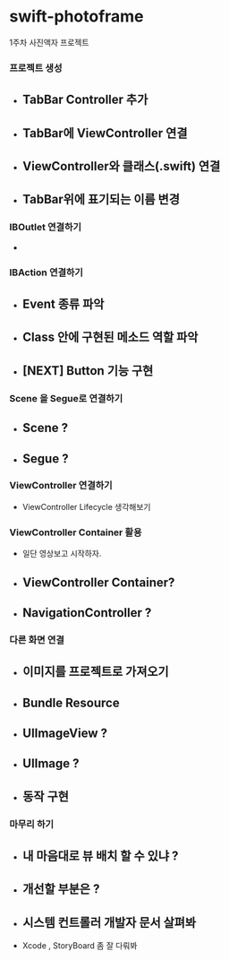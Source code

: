 # swift-photoframe
1주차 사진액자 프로젝트


### 프로젝트 생성

- TabBar Controller 추가
    - 
- TabBar에 ViewController 연결
    - 
- ViewController와 클래스(.swift) 연결
    - 
- TabBar위에 표기되는 이름 변경
    - 

### IBOutlet 연결하기

- 

### IBAction 연결하기

- Event 종류 파악
    - 
- Class 안에 구현된 메소드 역할 파악
    - 
- [NEXT] Button 기능 구현
    - 

### Scene 을 Segue로 연결하기

- Scene ?
    - 
- Segue ?
    - 

### ViewController 연결하기

- ViewController Lifecycle 생각해보기

### ViewController Container 활용

- 일단 영상보고 시작하자.
- ViewController Container?
    - 
- NavigationController ?
    - 

### 다른 화면 연결

- 이미지를 프로젝트로 가져오기
    - 
- Bundle Resource
    - 
- UIImageView ?
    - 
- UIImage ?
    - 
- 동작 구현
    - 

### 마무리 하기

- 내 마음대로 뷰 배치 할 수 있냐 ?
    - 
- 개선할 부분은 ?
    - 
- 시스템 컨트롤러 개발자 문서 살펴봐
    - 
- Xcode , StoryBoard 좀 잘 다뤄봐
